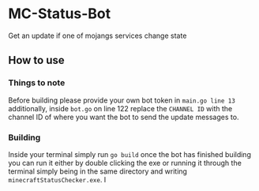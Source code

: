 # MC-Status-Bot
Get an update if one of mojangs services change state

## How to use
### Things to note
Before building please provide your own bot token in `main.go line 13 ` additionally, inside `bot.go` on line 122 replace the `CHANNEL ID` with the channel ID of where you want the bot to send the update messages to.

### Building
Inside your terminal simply run `go build` once the bot has finished building you can run it either by double clicking the exe or running it through the terminal simply being in the same directory and writing `minecraftStatusChecker.exe`. I